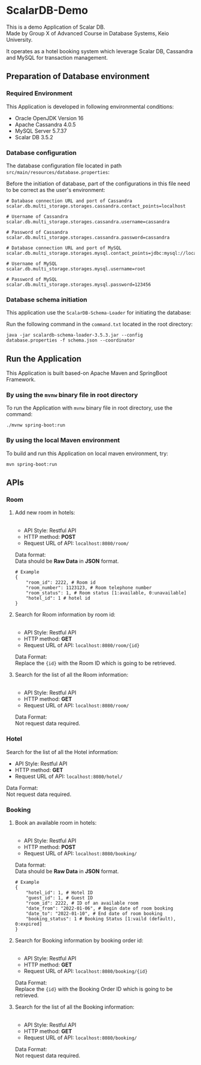 # ScalarDB-Demo

This is a demo Application of Scalar DB.<br>
Made by Group X of Advanced Course in Database Systems, Keio University.

It operates as a hotel booking system which leverage Scalar DB, Cassandra and MySQL for transaction management.

## Preparation of Database environment

### Required Environment

This Application is developed in following environmental conditions:

* Oracle OpenJDK Version 16
* Apache Cassandra 4.0.5
* MySQL Server 5.7.37
* Scalar DB 3.5.2

### Database configuration
The database configuration file located in path `src/main/resources/database.properties`:

Before the initiation of database, part of the configurations in this file need to be correct as the user's environment:

```
# Database connection URL and port of Cassandra
scalar.db.multi_storage.storages.cassandra.contact_points=localhost

# Username of Cassandra
scalar.db.multi_storage.storages.cassandra.username=cassandra

# Password of Cassandra
scalar.db.multi_storage.storages.cassandra.password=cassandra

# Database connection URL and port of MySQL
scalar.db.multi_storage.storages.mysql.contact_points=jdbc:mysql://localhost:3306/

# Username of MySQL
scalar.db.multi_storage.storages.mysql.username=root

# Password of MySQL
scalar.db.multi_storage.storages.mysql.password=123456
```

### Database schema initiation
This application use the `ScalarDB-Schema-Loader` for initiating the database:

Run the following command in the `command.txt` located in the root directory:
```
java -jar scalardb-schema-loader-3.5.3.jar --config database.properties -f schema.json --coordinator
```

## Run the Application

This Application is built based-on Apache Maven and SpringBoot Framework.

### By using the `mvnw` binary file in root directory

To run the Application with `mvnw` binary file in root directory, use the command:
```
./mvnw spring-boot:run
```
### By using the local Maven environment
To build and run this Application on local maven environment, try:
```
mvn spring-boot:run
```

## APIs

### Room

<ol>

<li>Add new room in hotels:</li><br>

* API Style: Restful API
* HTTP method: **POST**
* Request URL of API: `localhost:8080/room/`

Data format:<br>
Data should be **Raw Data** in **JSON** format.
```
# Example
{
    "room_id": 2222, # Room id
    "room_number": 1123123, # Room telephone number
    "room_status": 1, # Room status [1:available, 0:unavailable]
    "hotel_id": 1 # hotel id
}
```

<li>Search for Room information by room id:</li><br>

* API Style: Restful API
* HTTP method: **GET**
* Request URL of API: `localhost:8080/room/{id}`

Data Format:<br>
Replace the `{id}` with the Room ID which is going to be retrieved.

<li>Search for the list of all the Room information:</li><br>

* API Style: Restful API
* HTTP method: **GET**
* Request URL of API: `localhost:8080/room/`

Data Format:<br>
Not request data required.

</ol>

### Hotel

Search for the list of all the Hotel information:

* API Style: Restful API
* HTTP method: **GET**
* Request URL of API: `localhost:8080/hotel/`

Data Format:<br>
Not request data required.

### Booking

<ol>

<li>Book an available room in hotels:</li><br>

* API Style: Restful API
* HTTP method: **POST**
* Request URL of API: `localhost:8080/booking/`

Data format:<br>
Data should be **Raw Data** in **JSON** format.
```
# Example
{
    "hotel_id": 1, # Hotel ID
    "guest_id": 1, # Guest ID
    "room_id": 2222, # ID of an available room
    "date_from": "2022-01-06", # Begin date of room booking
    "date_to": "2022-01-10", # End date of room booking
    "booking_status": 1 # Booking Status [1:vaild (default), 0:expired]
}
```

<li>Search for Booking information by booking order id:</li><br>

* API Style: Restful API
* HTTP method: **GET**
* Request URL of API: `localhost:8080/booking/{id}`

Data Format:<br>
Replace the `{id}` with the Booking Order ID which is going to be retrieved.

<li>Search for the list of all the Booking information:</li><br>

* API Style: Restful API
* HTTP method: **GET**
* Request URL of API: `localhost:8080/booking/`

Data Format:<br>
Not request data required.

</ol>
